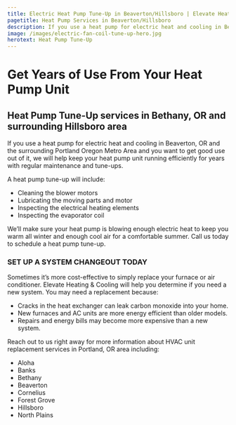 ```yaml
---
title: Electric Heat Pump Tune-Up in Beaverton/Hillsboro | Elevate Heating & Cooling, LLC
pagetitle: Heat Pump Services in Beaverton/Hillsboro
description: If you use a heat pump for electric heat and cooling in Beaverton, OR & the surrounding Portland Oregon Metro Area and you want to get good use out of it.
image: /images/electric-fan-coil-tune-up-hero.jpg
herotext: Heat Pump Tune-Up
---
```


# Get Years of Use From Your Heat Pump Unit

## Heat Pump Tune-Up services in Bethany, OR and surrounding Hillsboro area

If you use a heat pump for electric heat and cooling in Beaverton, OR and the surrounding Portland Oregon Metro Area and you want to get good use out of it, we will help keep your heat pump unit running efficiently for years with regular maintenance and tune-ups. 

A heat pump tune-up will include:

- Cleaning the blower motors
- Lubricating the moving parts and motor
- Inspecting the electrical heating elements
- Inspecting the evaporator coil

We’ll make sure your heat pump is blowing enough electric heat to keep you warm all winter and enough cool air for a comfortable summer. Call us today to schedule a heat pump tune-up.

### SET UP A SYSTEM CHANGEOUT TODAY

Sometimes it’s more cost-effective to simply replace your furnace or air conditioner. Elevate Heating & Cooling will help you determine if you need a new system. You may need a replacement because:

- Cracks in the heat exchanger can leak carbon monoxide into your home.
- New furnaces and AC units are more energy efficient than older models.
- Repairs and energy bills may become more expensive than a new system.

Reach out to us right away for more information about HVAC unit replacement services in Portland, OR area including:

- Aloha
- Banks
- Bethany
- Beaverton
- Cornelius
- Forest Grove
- Hillsboro
- North Plains